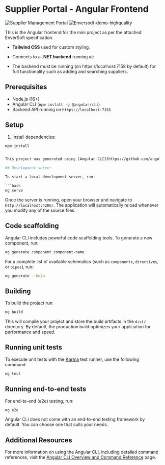 # Supplier Portal - Angular Frontend

![Supplier Management Portal](https://github.com/user-attachments/assets/f657eab5-2560-4d99-8eea-d2391a0a0739)
![Enversodt-demo-highquality](https://github.com/user-attachments/assets/0dde53c3-dcf5-43ea-8084-0455da34efee)

This is the Angular frontend for the mini project as per the attached EnverSoft specification.

- **Tailwind CSS** used for custom styling.
- Connects to a **.NET backend** running at:


- The backend must be running (on https://localhost:7158 by default) for full functionality such as adding and searching suppliers.

## Prerequisites

- Node.js (16+)
- Angular CLI (`npm install -g @angular/cli`)
- Backend API running on `https://localhost:7158`

## Setup

1. Install dependencies:
 ```bash
 npm install


This project was generated using [Angular CLI](https://github.com/angular/angular-cli) version 19.0.6.

## Development server

To start a local development server, run:

```bash
ng serve
```

Once the server is running, open your browser and navigate to `http://localhost:4200/`. The application will automatically reload whenever you modify any of the source files.

## Code scaffolding

Angular CLI includes powerful code scaffolding tools. To generate a new component, run:

```bash
ng generate component component-name
```

For a complete list of available schematics (such as `components`, `directives`, or `pipes`), run:

```bash
ng generate --help
```

## Building

To build the project run:

```bash
ng build
```

This will compile your project and store the build artifacts in the `dist/` directory. By default, the production build optimizes your application for performance and speed.

## Running unit tests

To execute unit tests with the [Karma](https://karma-runner.github.io) test runner, use the following command:

```bash
ng test
```

## Running end-to-end tests

For end-to-end (e2e) testing, run:

```bash
ng e2e
```

Angular CLI does not come with an end-to-end testing framework by default. You can choose one that suits your needs.

## Additional Resources

For more information on using the Angular CLI, including detailed command references, visit the [Angular CLI Overview and Command Reference](https://angular.dev/tools/cli) page.
